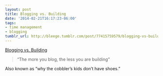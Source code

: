 ```yaml
---
layout: post
title: Blogging vs. Building
date: '2014-02-21T16:17:23-06:00'
tags:
- time management
- blogging
tumblr_url: http://bleege.tumblr.com/post/77415759579/blogging-vs-building
---
```


[Blogging vs. Building](https://medium.com/on-startups/blogging-vs-building-bc6893bb5cd5)

<!--excerpt.start-->
> “The more you blog, the less you are building”
<!--excerpt.end-->

Also known as “why the cobbler’s kids don’t have shoes.”
